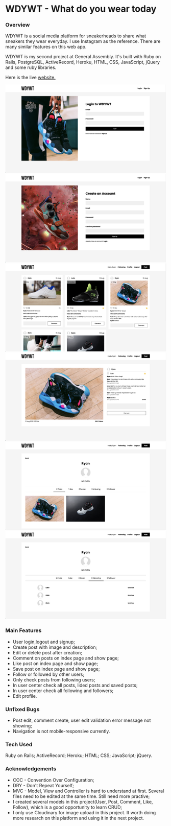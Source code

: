# WDYWT - What do you wear today

### Overview ###

WDYWT is a social media platform for sneakerheads to share what sneakers they wear everyday. I use Instagram as the reference. There are many similar features on this web app.

WDYWT is my second project at General Assembly. It's built with Ruby on Rails, PostgreSQL, ActiveRecord, Heroku, HTML, CSS, JavaScript, jQuery and some ruby libraries.

Here is the live [website.](https://ryan-xin.github.io/tictactoe/)

![Screenshot of the website:](https://github.com/ryan-xin/wdywt/blob/master/app/assets/images/wdywt_01.png)
![Screenshot of the website:](https://github.com/ryan-xin/wdywt/blob/master/app/assets/images/wdywt_02.png)
![Screenshot of the website:](https://github.com/ryan-xin/wdywt/blob/master/app/assets/images/wdywt_03.png)
![Screenshot of the website:](https://github.com/ryan-xin/wdywt/blob/master/app/assets/images/wdywt_04.png)
![Screenshot of the website:](https://github.com/ryan-xin/wdywt/blob/master/app/assets/images/wdywt_05.png)
![Screenshot of the website:](https://github.com/ryan-xin/wdywt/blob/master/app/assets/images/wdywt_06.png)

### Main Features ###

* User login,logout and signup;
* Create post with image and description;
* Edit or delete post after creation;
* Comment on posts on index page and show page;
* Like post on index page and show page;
* Save post on index page and show page;
* Follow or followed by other users;
* Only check posts from following users;
* In user center check all posts, lided posts and saved posts;
* In user center check all following and followers;
* Edit profile.


### Unfixed Bugs ###

* Post edit, comment create, user edit validation error message not showing;
* Navigation is not mobile-responsive currently.

### Tech Used ###

Ruby on Rails; ActiveRecord; Heroku; HTML; CSS; JavaScript; jQuery.

### Acknowledgements ###

* COC - Convention Over Configuration;
* DRY - Don't Repeat Yourself;
* MVC - Model, View and Controller is hard to understand at first. Several files need to be edited at the same time. Still need more practive;
* I created several models in this project(User, Post, Comment, Like, Follow), which is a good opportunity to learn CRUD;
* I only use Cloudinary for image upload in this project. It worth doing more research on this platform and using it in the next project. 